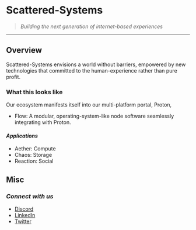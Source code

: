 # Scattered-Systems
> _Building the next generation of internet-based experiences_

***

## Overview

Scattered-Systems envisions a world without barriers, empowered by new technologies that committed to the human-experience rather than pure profit.

### What this looks like

Our ecosystem manifests itself into our multi-platform portal, Proton,

- Flow: A modular, operating-system-like node software seamlessly integrating with Proton.

#### _Applications_

- Aether: Compute
- Chaos: Storage
- Reaction: Social

## Misc

### _Connect with us_

- [Discord](https://discord.gg/Mf6s7qrjmm)
- [LinkedIn](https://linkedin.com/company/scsys)
- [Twitter](https://twitter.com/scsys_eth)
